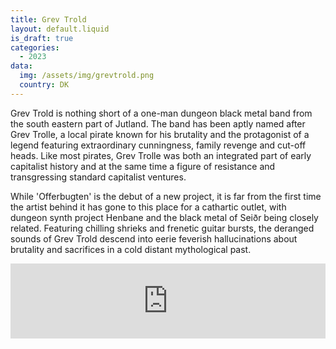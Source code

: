 ```yaml
---
title: Grev Trold
layout: default.liquid
is_draft: true
categories:
  - 2023
data:
  img: /assets/img/grevtrold.png
  country: DK
---
```



<p>Grev Trold is nothing short of a one-man dungeon black metal band from the south eastern part of Jutland. The band has been aptly named after Grev Trolle, a local pirate known for his brutality and the protagonist of a legend featuring extraordinary cunningness, family revenge and cut-off heads. Like most pirates, Grev Trolle was both an integrated part of early capitalist history and at the same time a figure of resistance and transgressing standard capitalist ventures. </p>
<p>While 'Offerbugten' is the debut of a new project, it is far from the first time the artist behind it has gone to this place for a cathartic outlet, with dungeon synth project Henbane and the black metal of Seiðr being closely related. Featuring chilling shrieks and frenetic guitar bursts, the deranged sounds of Grev Trold descend into eerie feverish hallucinations about brutality and sacrifices in a cold distant mythological past.</p>

<iframe style="border: 0; width: 100%; height: 120px;" src="https://bandcamp.com/EmbeddedPlayer/album=3007593451/size=large/bgcol=ffffff/linkcol=0687f5/tracklist=false/artwork=small/transparent=true/" seamless><a href="https://galvornrecords.bandcamp.com/album/offerbugten">Offerbugten by Grev Trold</a></iframe>